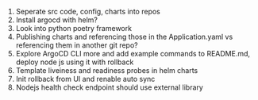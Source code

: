 1. Seperate src code, config, charts into repos
2. Install argocd with helm?
3. Look into python poetry framework
4. Publishing charts and referencing those in the Application.yaml vs referencing them in another git repo?
5. Explore ArgoCD CLI more and add example commands to README.md, deploy node js using it with rollback
6. Template liveiness and readiness probes in helm charts
7. Init rollback from UI and renable auto sync
8. Nodejs health check endpoint should use external library